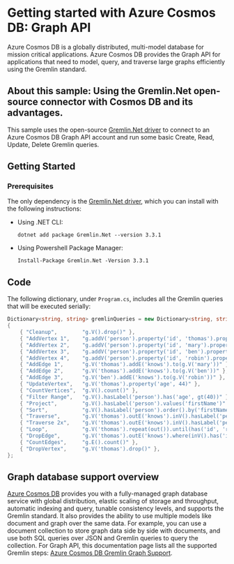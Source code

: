 # Getting started with Azure Cosmos DB: Graph API
Azure Cosmos DB is a globally distributed, multi-model database for mission critical applications. Azure Cosmos DB provides the Graph API for applications that need to model, query, and traverse large graphs efficiently using the Gremlin standard.

## About this sample: Using the Gremlin.Net open-source connector with Cosmos DB and its advantages.

This sample uses the open-source [Gremlin.Net driver](https://github.com/FlorianHockmann/Gremlin.Net) to connect to an Azure Cosmos DB Graph API account and run some basic Create, Read, Update, Delete Gremlin queries. 

## Getting Started

### Prerequisites

The only dependency is the [Gremlin.Net driver](https://www.nuget.org/packages/Gremlin.Net/), which you can install with the following instructions:

- Using .NET CLI:

    ```
    dotnet add package Gremlin.Net --version 3.3.1
    ```

- Using Powershell Package Manager:

    ```
    Install-Package Gremlin.Net -Version 3.3.1
    ```
## Code
The following dictionary, under `Program.cs`, includes all the Gremlin queries that will be executed serially:
```cs
Dictionary<string, string> gremlinQueries = new Dictionary<string, string>
{
    { "Cleanup",        "g.V().drop()" },
    { "AddVertex 1",    "g.addV('person').property('id', 'thomas').property('firstName', 'Thomas').property('age', 44)" },
    { "AddVertex 2",    "g.addV('person').property('id', 'mary').property('firstName', 'Mary').property('lastName', 'Andersen').property('age', 39)" },
    { "AddVertex 3",    "g.addV('person').property('id', 'ben').property('firstName', 'Ben').property('lastName', 'Miller')" },
    { "AddVertex 4",    "g.addV('person').property('id', 'robin').property('firstName', 'Robin').property('lastName', 'Wakefield')" },
    { "AddEdge 1",      "g.V('thomas').addE('knows').to(g.V('mary'))" },
    { "AddEdge 2",      "g.V('thomas').addE('knows').to(g.V('ben'))" },
    { "AddEdge 3",      "g.V('ben').addE('knows').to(g.V('robin'))" },
    { "UpdateVertex",   "g.V('thomas').property('age', 44)" },
    { "CountVertices",  "g.V().count()" },
    { "Filter Range",   "g.V().hasLabel('person').has('age', gt(40))" },
    { "Project",        "g.V().hasLabel('person').values('firstName')" },
    { "Sort",           "g.V().hasLabel('person').order().by('firstName', decr)" },
    { "Traverse",       "g.V('thomas').outE('knows').inV().hasLabel('person')" },
    { "Traverse 2x",    "g.V('thomas').outE('knows').inV().hasLabel('person').outE('knows').inV().hasLabel('person')" },
    { "Loop",           "g.V('thomas').repeat(out()).until(has('id', 'robin')).path()" },
    { "DropEdge",       "g.V('thomas').outE('knows').where(inV().has('id', 'mary')).drop()" },
    { "CountEdges",     "g.E().count()" },
    { "DropVertex",     "g.V('thomas').drop()" },
};
```

## Graph database support overview
[Azure Cosmos DB](http://cosmosdb.com) provides you with a fully-managed graph database service with global distribution, elastic scaling of storage and throughput, automatic indexing and query, tunable consistency levels, and supports the Gremlin standard. It also provides the ability to use multiple models like document and graph over the same data. For example, you can use a document collection to store graph data side by side with documents, and use both SQL queries over JSON and Gremlin queries to query the collection. For Graph API, this documentation page lists all the supported Gremlin steps: [Azure Cosmos DB Gremlin Graph Support](https://docs.microsoft.com/en-us/azure/cosmos-db/gremlin-support).